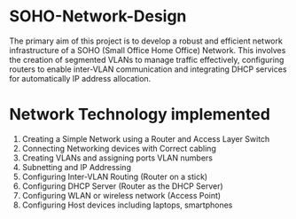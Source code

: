 # SOHO-Network-Design
The primary aim of this project is to develop a robust and efficient network infrastructure of a SOHO (Small Office Home Office) Network. This involves the creation of segmented VLANs to manage traffic effectively, configuring routers to enable inter-VLAN communication and integrating DHCP services for automatically IP address allocation.

# Network Technology implemented

1. Creating a Simple Network using a Router and Access Layer Switch
2. Connecting Networking devices with Correct cabling
3. Creating VLANs and assigning ports VLAN numbers
4. Subnetting and IP Addressing
5. Configuring Inter-VLAN  Routing (Router on a stick)
6. Configuring DHCP Server (Router as the DHCP Server)
7. Configuring WLAN or wireless network (Access Point)
8. Configuring Host devices including laptops, smartphones
